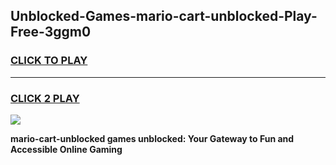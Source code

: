 
## Unblocked-Games-mario-cart-unblocked-Play-Free-3ggm0
<h3>
<a href="https://premium76.site?title=mario-cart-unblocked&ref=18A1">CLICK TO PLAY</a></h3>
<hr>

<h3>
<a href="https://premium76.site?title=mario-cart-unblocked&ref=18A1">CLICK 2 PLAY</a>
  
</h3>

<a href="https://premium76.site?title=mario-cart-unblocked&ref=18A1"><img src="https://clearcache.store/games.png"></a>


**mario-cart-unblocked games unblocked: Your Gateway to Fun and Accessible Online Gaming**
